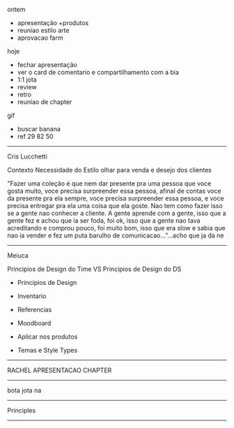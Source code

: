 ontem
- apresentação +produtos
- reuniao estilo arte
- aprovacao farm

hoje
- fechar apresentação
- ver o card de comentario e compartilhamento com a bia
- 1:1 jota
- review
- retro
- reuniao de chapter


gif
- buscar banana
- ref 29 82 50


---

Cris Lucchetti

Contexto
Necessidade do Estilo olhar para venda e desejo dos clientes

"Fazer uma coleção é que nem dar presente pra uma pessoa que voce gosta muito, voce precisa surpreender essa pessoa, afinal de contas voce da presente pra ela sempre, voce precisa surpreender essa pessoa, e voce precisa entregar pra ela uma coisa que ela goste. Nao tem como fazer isso se a gente nao conhecer a cliente. A gente aprende com a gente, isso que a gente fez e achou que ia ser foda, foi ok, isso que a gente nao tava acreditando e comprou pouco, foi muito bom, isso que era slow e sabia que nao ia vender e fez um puta barulho de comunicacao..."...acho que ja da ne 



---

Meiuca

Principios de Design do Time VS Principios de Design do DS

- Principios de Design
- Inventario
- Referencias
- Moodboard
- Aplicar nos produtos


- Temas e Style Types

---

RACHEL APRESENTACAO CHAPTER

---

bota jota na 

---

Principles

---

